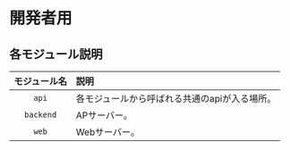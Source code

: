 # 開発者用
## 各モジュール説明

|  モジュール名   | 説明                       |
|:---------:|:-------------------------|
|   `api`   | 各モジュールから呼ばれる共通のapiが入る場所。 |
| `backend` | APサーバー。                  |
|   `web`   | Webサーバー。                 |